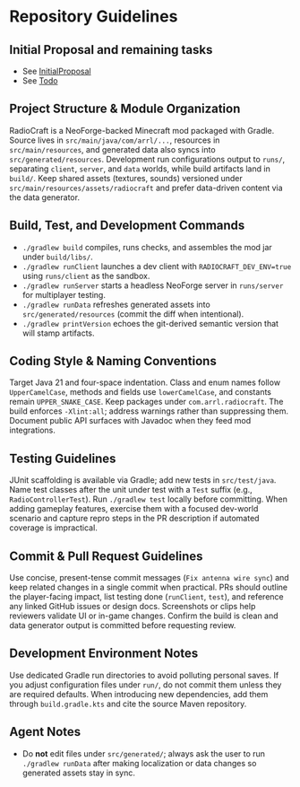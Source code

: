 # Repository Guidelines

## Initial Proposal and remaining tasks

* See [InitialProposal](promotions/InitialProposal.md)
* See [Todo](todo.md)

## Project Structure & Module Organization
RadioCraft is a NeoForge-backed Minecraft mod packaged with Gradle. Source lives in `src/main/java/com/arrl/...`, resources in `src/main/resources`, and generated data also syncs into `src/generated/resources`. Development run configurations output to `runs/`, separating `client`, `server`, and `data` worlds, while build artifacts land in `build/`. Keep shared assets (textures, sounds) versioned under `src/main/resources/assets/radiocraft` and prefer data-driven content via the data generator.

## Build, Test, and Development Commands
- `./gradlew build` compiles, runs checks, and assembles the mod jar under `build/libs/`.
- `./gradlew runClient` launches a dev client with `RADIOCRAFT_DEV_ENV=true` using `runs/client` as the sandbox.
- `./gradlew runServer` starts a headless NeoForge server in `runs/server` for multiplayer testing.
- `./gradlew runData` refreshes generated assets into `src/generated/resources` (commit the diff when intentional).
- `./gradlew printVersion` echoes the git-derived semantic version that will stamp artifacts.

## Coding Style & Naming Conventions
Target Java 21 and four-space indentation. Class and enum names follow `UpperCamelCase`, methods and fields use `lowerCamelCase`, and constants remain `UPPER_SNAKE_CASE`. Keep packages under `com.arrl.radiocraft`. The build enforces `-Xlint:all`; address warnings rather than suppressing them. Document public API surfaces with Javadoc when they feed mod integrations.

## Testing Guidelines
JUnit scaffolding is available via Gradle; add new tests in `src/test/java`. Name test classes after the unit under test with a `Test` suffix (e.g., `RadioControllerTest`). Run `./gradlew test` locally before committing. When adding gameplay features, exercise them with a focused dev-world scenario and capture repro steps in the PR description if automated coverage is impractical.

## Commit & Pull Request Guidelines
Use concise, present-tense commit messages (`Fix antenna wire sync`) and keep related changes in a single commit when practical. PRs should outline the player-facing impact, list testing done (`runClient`, `test`), and reference any linked GitHub issues or design docs. Screenshots or clips help reviewers validate UI or in-game changes. Confirm the build is clean and data generator output is committed before requesting review.

## Development Environment Notes
Use dedicated Gradle run directories to avoid polluting personal saves. If you adjust configuration files under `run/`, do not commit them unless they are required defaults. When introducing new dependencies, add them through `build.gradle.kts` and cite the source Maven repository.

## Agent Notes
- Do **not** edit files under `src/generated/`; always ask the user to run `./gradlew runData` after making localization or data changes so generated assets stay in sync.
